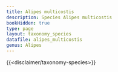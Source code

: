 ```yaml
---
title: Alipes multicostis
description: Species Alipes multicostis
bookHidden: true
type: page
layout: taxonomy_species
datafile: alipes_multicostis
genus: Alipes
---
```


{{<disclaimer/taxonomy-species>}}
